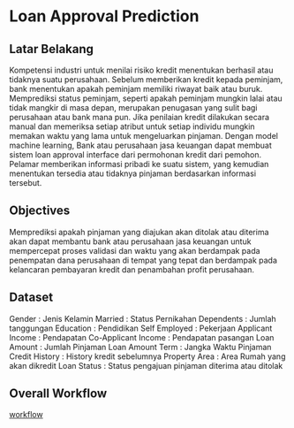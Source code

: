 # Loan Approval Prediction

## Latar Belakang
Kompetensi industri untuk menilai risiko kredit menentukan berhasil atau tidaknya suatu perusahaan. Sebelum memberikan kredit kepada peminjam, bank menentukan apakah peminjam memiliki riwayat baik atau buruk. Memprediksi status peminjam, seperti apakah peminjam mungkin lalai atau tidak mangkir di masa depan, merupakan penugasan yang sulit bagi perusahaan atau bank mana pun. Jika penilaian kredit dilakukan secara manual dan memeriksa setiap atribut untuk setiap individu mungkin memakan waktu yang lama untuk mengeluarkan pinjaman.
Dengan model machine learning, Bank atau perusahaan jasa keuangan dapat membuat sistem loan approval interface dari permohonan kredit dari pemohon. Pelamar memberikan informasi pribadi ke suatu sistem, yang kemudian menentukan tersedia atau tidaknya pinjaman berdasarkan informasi tersebut.

## Objectives
Memprediksi apakah pinjaman yang diajukan akan ditolak atau diterima akan dapat membantu bank atau perusahaan jasa keuangan untuk mempercepat proses validasi dan waktu yang akan berdampak pada penempatan dana perusahaan di tempat yang tepat dan berdampak pada kelancaran pembayaran kredit dan penambahan profit perusahaan.

## Dataset
Gender : Jenis Kelamin
Married : Status Pernikahan
Dependents : Jumlah tanggungan
Education : Pendidikan
Self Employed : Pekerjaan
Applicant Income : Pendapatan
Co-Applicant Income : Pendapatan pasangan
Loan Amount : Jumlah Pinjaman
Loan Amount Term : Jangka Waktu Pinjaman
Credit History : History kredit sebelumnya
Property Area : Area Rumah yang akan dikredit
Loan Status : Status pengajuan pinjaman diterima atau ditolak

## Overall Workflow
[workflow](images/workflow.png)

